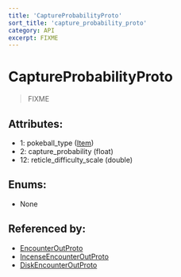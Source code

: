 ```yaml
---
title: 'CaptureProbabilityProto'
sort_title: 'capture_probability_proto'
category: API
excerpt: FIXME
---
```


# CaptureProbabilityProto

> FIXME

## Attributes:

- 1: pokeball_type ([Item](../../enums/Item/)) 
- 2: capture_probability (float) 
- 12: reticle_difficulty_scale (double)

## Enums:

- None

## Referenced by:

- [EncounterOutProto](../EncounterOutProto/)
- [IncenseEncounterOutProto](../IncenseEncounterOutProto/)
- [DiskEncounterOutProto](../DiskEncounterOutProto/)
